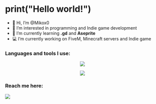 # print("Hello world!")

- 👋 Hi, I’m @Mikox0
- 👀 I’m interested in programming and Indie game development
- 🌱 I’m currently learning **.gd** and **Aseprite**<!--**.py**, **.lua**, **.js** and **.css**-->
- 💻 I’m currently working on FiveM, Minecraft servers and Indie game
<!-- - 📫 How to reach me: -->

<!---[![ReadMe Card](https://github-readme-stats.vercel.app/api/pin/?username=Mikox0&repo=mx_carthief)](https://github.com/Mikox0/mx_carthief)--->
<!--[![](https://github-readme-stats.vercel.app/api/pin/?username=Mikox0&repo=Mikox0)](https://github.com/Mikox0/Mikox0)-->

### Languages and tools I use:

<p align="center">
  <a href="https://go-skill-icons.vercel.app/">
    <img
      src="https://go-skill-icons.vercel.app/api/icons?i=lua,python,cs,java,html,css,javascript,mysql"
    />
  </a>
</p>

<p align="center">
  <a href="https://go-skill-icons.vercel.app/">
    <img
      src="https://go-skill-icons.vercel.app/api/icons?i=vscode,mariadb,proxmox,gimp,unity,ubuntu,cloudflare,pycharm,fabricmc,ollama"
    />
  </a>
</p>

### Reach me here:
![](https://dcbadge.limes.pink/api/shield/707880078553645127?theme=discord-inverted?logoColor=presence)
